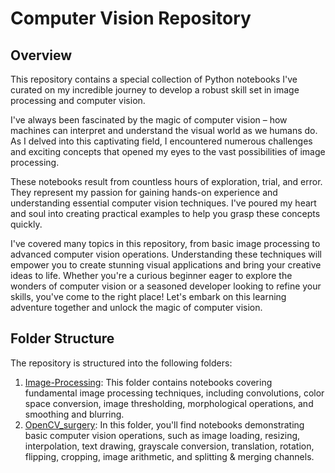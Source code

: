 # Computer Vision Repository


## Overview

This repository contains a special collection of Python notebooks I've curated on my incredible journey to develop a robust skill set in image processing and computer vision.

I've always been fascinated by the magic of computer vision – how machines can interpret and understand the visual world as we humans do. As I delved into this captivating field, I encountered numerous challenges and exciting concepts that opened my eyes to the vast possibilities of image processing.

These notebooks result from countless hours of exploration, trial, and error. They represent my passion for gaining hands-on experience and understanding essential computer vision techniques. I've poured my heart and soul into creating practical examples to help you grasp these concepts quickly.

I've covered many topics in this repository, from basic image processing to advanced computer vision operations. Understanding these techniques will empower you to create stunning visual applications and bring your creative ideas to life.
Whether you're a curious beginner eager to explore the wonders of computer vision or a seasoned developer looking to refine your skills, you've come to the right place! Let's embark on this learning adventure together and unlock the magic of computer vision.


## Folder Structure

The repository is structured into the following folders:

1. [Image-Processing](https://github.com/mohdsaadoon/ComputerVision/tree/main/Image-Processing): This folder contains notebooks covering fundamental image processing techniques, including convolutions, color space conversion, image thresholding, morphological operations, and smoothing and blurring.
2. [OpenCV_surgery](https://github.com/mohdsaadoon/ComputerVision/tree/main/OpenCV_Surgery): In this folder, you'll find notebooks demonstrating basic computer vision operations, such as image loading, resizing, interpolation, text drawing, grayscale conversion, translation, rotation, flipping, cropping, image arithmetic, and splitting & merging channels.
